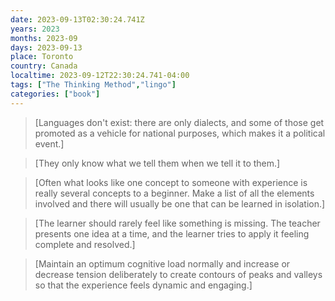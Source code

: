 ```yaml
---
date: 2023-09-13T02:30:24.741Z
years: 2023
months: 2023-09
days: 2023-09-13
place: Toronto
country: Canada
localtime: 2023-09-12T22:30:24.741-04:00
tags: ["The Thinking Method","lingo"]
categories: ["book"]
---
```

> [Languages don't exist: there are only dialects, and some of those get promoted as a vehicle for national purposes, which makes it a political event.]

> [They only know what we tell them when we tell it to them.]

> [Often what looks like one concept to someone with experience is really several concepts to a beginner. Make a list of all the elements involved and there will usually be one that can be learned in isolation.]

> [The learner should rarely feel like something is missing. The teacher presents one idea at a time, and the learner tries to apply it feeling complete and resolved.]

> [Maintain an optimum cognitive load normally and increase or decrease tension deliberately to create contours of peaks and valleys so that the experience feels dynamic and engaging.]
